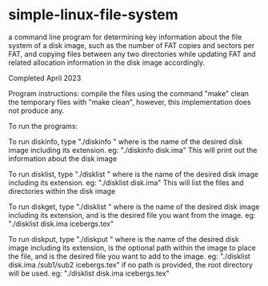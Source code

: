 # simple-linux-file-system
 a command line program for determining key information about the file system of a disk image, such as the number of FAT copies and sectors per FAT, and copying files between any two directories while updating FAT and related allocation information in the disk image accordingly.

Completed April 2023

Program instructions:
compile the files using the command "make"
clean the temporary files with "make clean", however, this implementation does not produce any.

To run the programs:

To run diskinfo, type "./diskinfo <disk image>" where <disk image> is the name of the desired
disk image including its extension. eg: "./diskinfo disk.ima"
This will print out the information about the disk image

To run disklist, type "./disklist <disk image>" where <disk image> is the name of the desired
disk image including its extension. eg: "./disklist disk.ima"
This will list the files and directories within the disk image

To run diskget, type "./disklist <disk image> <filename>" where <disk image> is the name of 
the desired disk image including its extension, and <filename> is the desired file you want from
the image. eg: "./disklist disk.ima icebergs.tex"

To run diskput, type "./diskput <disk image> <path> <filename>" where <disk image> is the name 
of the desired disk image including its extension, <path> is the optional path within the image 
to place the file, and <filename> is the desired file you want to add to the image. 
eg: "./disklist disk.ima /sub1/sub2 icebergs.tex"
if no path is provided, the root directory will be used. eg: "./disklist disk.ima icebergs.tex"

